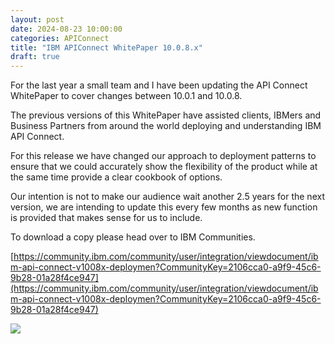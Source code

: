 ```yaml
---
layout: post
date: 2024-08-23 10:00:00
categories: APIConnect
title: "IBM APIConnect WhitePaper 10.0.8.x"
draft: true
---
```




For the last year a small team and I have been updating the API Connect WhitePaper to cover changes between 10.0.1 and 10.0.8.  

The previous versions of this WhitePaper have assisted clients, IBMers and Business Partners from around the world deploying and understanding IBM API Connect.

For this release we have changed our approach to deployment patterns to ensure that we could accurately show the flexibility of the product while at the same time provide a clear cookbook of options.

Our intention is not to make our audience wait another 2.5 years for the next version, we are intending to update this every few months as new function is provided that makes sense for us to include.

To download a copy please head over to IBM Communities.

[https://community.ibm.com/community/user/integration/viewdocument/ibm-api-connect-v1008x-deploymen?CommunityKey=2106cca0-a9f9-45c6-9b28-01a28f4ce947](https://community.ibm.com/community/user/integration/viewdocument/ibm-api-connect-v1008x-deploymen?CommunityKey=2106cca0-a9f9-45c6-9b28-01a28f4ce947)

![](/images/whp1008.png)
